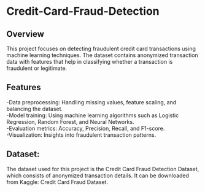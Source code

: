 # Credit-Card-Fraud-Detection
## Overview
This project focuses on detecting fraudulent credit card transactions using machine learning techniques. The dataset contains anonymized transaction data with features that help in classifying whether a transaction is fraudulent or legitimate.

## Features
-Data preprocessing: Handling missing values, feature scaling, and balancing the dataset. <br>
-Model training: Using machine learning algorithms such as Logistic Regression, Random Forest, and Neural Networks.  <br>
-Evaluation metrics: Accuracy, Precision, Recall, and F1-score. <br>
-Visualization: Insights into fraudulent transaction patterns. <br>

## Dataset:
The dataset used for this project is the Credit Card Fraud Detection Dataset, which consists of anonymized transaction details. It can be downloaded from Kaggle: Credit Card Fraud Dataset.


